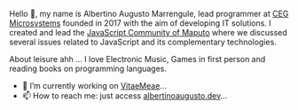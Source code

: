 Hello 👋, my name is Albertino Augusto Marrengule,
lead programmer at [CEG Microsystems](https://ceg-microsystems.web.app/) founded in 2017 with the aim of developing IT solutions.
I created and lead the [JavaScript Community of Maputo](https://jsconfmz.com/) where we discussed several issues related to JavaScript and its complementary technologies.

About leisure ahh ...
I love Electronic Music, Games in first person and reading books on programming languages.

- 🔭 I’m currently working on [VitaeMeae](https://www.bazzaromall.com/)...
- 📫 How to reach me: just access [albertinoaugusto.dev](https://albertinoaugusto.dev/)...



